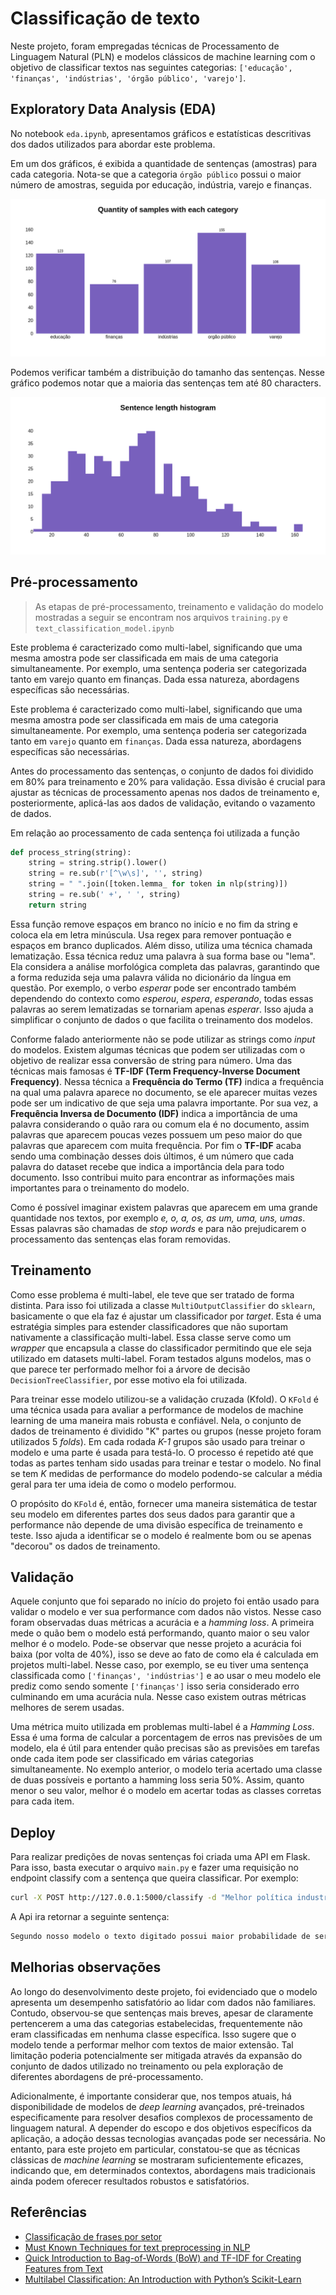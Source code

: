 # Classificação de texto

Neste projeto, foram empregadas técnicas de Processamento de Linguagem Natural (PLN) e modelos clássicos de machine learning com o objetivo de classificar textos nas seguintes categorias: `['educação', 'finanças', 'indústrias', 'órgão público', 'varejo']`.

## Exploratory Data Analysis (EDA)

No notebook `eda.ipynb`, apresentamos gráficos e estatísticas descritivas dos dados utilizados para abordar este problema.

Em um dos gráficos, é exibida a quantidade de sentenças (amostras) para cada categoria. Nota-se que a categoria `órgão público` possui o maior número de amostras, seguida por educação, indústria, varejo e finanças.

![Quantidade de sentenças de cada classe](./figs/quantity.png)

Podemos verificar também a distribuição do tamanho das sentenças. Nesse gráfico podemos notar que a maioria das sentenças tem até 80 characters.

![Distribuição dos tamanhos das sentenças](./figs/histogram.png)

## Pré-processamento

> As etapas de pré-processamento, treinamento e validação do modelo mostradas a seguir se encontram nos arquivos `training.py` e `text_classification_model.ipynb`

Este problema é caracterizado como multi-label, significando que uma mesma amostra pode ser classificada em mais de uma categoria simultaneamente. Por exemplo, uma sentença poderia ser categorizada tanto em varejo quanto em finanças. Dada essa natureza, abordagens específicas são necessárias.

Este problema é caracterizado como multi-label, significando que uma mesma amostra pode ser classificada em mais de uma categoria simultaneamente. Por exemplo, uma sentença poderia ser categorizada tanto em `varejo` quanto em `finanças`. Dada essa natureza, abordagens específicas são necessárias.

Antes do processamento das sentenças, o conjunto de dados foi dividido em 80% para treinamento e 20% para validação. Essa divisão é crucial para ajustar as técnicas de processamento apenas nos dados de treinamento e, posteriormente, aplicá-las aos dados de validação, evitando o vazamento de dados.

Em relação ao processamento de cada sentença foi utilizada a função
```python
def process_string(string):
    string = string.strip().lower()
    string = re.sub(r'[^\w\s]', '', string)
    string = " ".join([token.lemma_ for token in nlp(string)])
    string = re.sub(' +', ' ', string)
    return string
```
Essa função remove espaços em branco no início e no fim da string e coloca ela em letra minúscula. Usa regex para remover pontuação e espaços em branco duplicados. Além disso, utiliza uma técnica chamada lematização. Essa técnica reduz uma palavra à sua forma base ou "lema". Ela considera a análise morfológica completa das palavras, garantindo que a forma reduzida seja uma palavra válida no dicionário da língua em questão. Por exemplo, o verbo *esperar* pode ser encontrado também dependendo do contexto como *esperou*, *espera*, *esperando*, todas essas palavras ao serem lematizadas se tornariam apenas *esperar*. Isso ajuda a simplificar o conjunto de dados o que facilita o treinamento dos modelos.

Conforme falado anteriormente não se pode utilizar as strings como *input* do modelos. Existem algumas técnicas que podem ser utilizadas com o objetivo de realizar essa conversão de string para número. Uma das técnicas mais famosas é **TF-IDF (Term Frequency-Inverse Document Frequency)**. Nessa técnica a **Frequência do Termo (TF)** indica a frequência na qual uma palavra aparece no documento, se ele aparecer muitas vezes pode ser um indicativo de que seja uma palavra importante. Por sua vez, a **Frequência Inversa de Documento (IDF)** indica a importância de uma palavra considerando o quão rara ou comum ela é no documento, assim palavras que aparecem poucas vezes possuem um peso maior do que palavras que aparecem com muita frequência. Por fim o **TF-IDF** acaba sendo uma combinação desses dois últimos, é um número que cada palavra do dataset recebe que indica a importância dela para todo documento. Isso contribui muito para encontrar as informações mais importantes para o treinamento do modelo.

Como é possível imaginar existem palavras que aparecem em uma grande quantidade nos textos, por exemplo *e, o, a, os, as um, uma, uns, umas*. Essas palavras são chamadas de *stop words* e para não prejudicarem o processamento das sentenças elas foram removidas.

## Treinamento

Como esse problema é multi-label, ele teve que ser tratado de forma distinta. Para isso foi utilizada a classe `MultiOutputClassifier` do `sklearn`, basicamente o que ela faz é ajustar um classificador por *target*. Esta é uma estratégia simples para estender classificadores que não suportam nativamente a classificação multi-label. Essa classe serve como um *wrapper* que encapsula a classe do classificador permitindo que ele seja utilizado em datasets multi-label. Foram testados alguns modelos, mas o que parece ter performado melhor foi a árvore de decisão `DecisionTreeClassifier`, por esse motivo ela foi utilizada.

Para treinar esse modelo utilizou-se a validação cruzada (Kfold). O `KFold` é uma técnica usada para avaliar a performance de modelos de machine learning de uma maneira mais robusta e confiável. Nela, o conjunto de dados de treinamento é dividido "K" partes ou grupos (nesse projeto foram utilizados 5 *folds*). Em cada rodada *K-1* grupos são usado para treinar o modelo e uma parte é usada para testá-lo. O processo é repetido até que todas as partes tenham sido usadas para treinar e testar o modelo. No final se tem *K* medidas de performance do modelo podendo-se calcular a média geral para ter uma ideia de como o modelo performou.

O propósito do `KFold` é, então, fornecer uma maneira sistemática de testar seu modelo em diferentes partes dos seus dados para garantir que a performance não depende de uma divisão específica de treinamento e teste. Isso ajuda a identificar se o modelo é realmente bom ou se apenas "decorou" os dados de treinamento.

## Validação

Aquele conjunto que foi separado no início do projeto foi então usado para validar o modelo e ver sua performance com dados não vistos. Nesse caso foram observadas duas métricas a acurácia e a *hamming loss*. A primeira mede o quão bem o modelo está performando, quanto maior o seu valor melhor é o modelo. Pode-se observar que nesse projeto a acurácia foi baixa (por volta de 40%), isso se deve ao fato de como ela é calculada em projetos multi-label. Nesse caso, por exemplo, se eu tiver uma sentença classificada como `['finanças', 'indústrias']` e ao usar o meu modelo ele prediz como sendo somente `['finanças']` isso seria considerado erro culminando em uma acurácia nula. Nesse caso existem outras métricas melhores de serem usadas.

Uma métrica muito utilizada em problemas multi-label é a *Hamming Loss*. Essa é uma forma de calcular a porcentagem de erros nas previsões de um modelo, ela é útil para entender quão precisas são as previsões em tarefas onde cada item pode ser classificado em várias categorias simultaneamente. No exemplo anterior, o modelo teria acertado uma classe de duas possíveis e portanto a hamming loss seria 50%. Assim, quanto menor o seu valor, melhor é o modelo em acertar todas as classes corretas para cada item.

## Deploy

Para realizar predições de novas sentenças foi criada uma API em Flask. Para isso, basta executar o arquivo `main.py` e fazer uma requisição no endpoint classify com a sentença que queira classificar. Por exemplo:
```bash
curl -X POST http://127.0.0.1:5000/classify -d "Melhor política industrial é acabar com isenção para compras internacionais, diz presidente da Fiemg" -H "Content-Type: text/plain"
```
A Api ira retornar a seguinte sentença:
```bash
Segundo nosso modelo o texto digitado possui maior probabilidade de ser da(s) categoria(s): ['varejo']%
```

## Melhorias observações

Ao longo do desenvolvimento deste projeto, foi evidenciado que o modelo apresenta um desempenho satisfatório ao lidar com dados não familiares. Contudo, observou-se que sentenças mais breves, apesar de claramente pertencerem a uma das categorias estabelecidas, frequentemente não eram classificadas em nenhuma classe específica. Isso sugere que o modelo tende a performar melhor com textos de maior extensão. Tal limitação poderia potencialmente ser mitigada através da expansão do conjunto de dados utilizado no treinamento ou pela exploração de diferentes abordagens de pré-processamento.

Adicionalmente, é importante considerar que, nos tempos atuais, há disponibilidade de modelos de *deep learning* avançados, pré-treinados especificamente para resolver desafios complexos de processamento de linguagem natural. A depender do escopo e dos objetivos específicos da aplicação, a adoção dessas tecnologias avançadas pode ser necessária. No entanto, para este projeto em particular, constatou-se que as técnicas clássicas de *machine learning* se mostraram suficientemente eficazes, indicando que, em determinados contextos, abordagens mais tradicionais ainda podem oferecer resultados robustos e satisfatórios.

## Referências

- [Classificação de frases por setor](https://handtalk.notion.site/Classifica-o-de-frases-por-setor-18c80adbbf874c519c9efe19678ac4c1)
- [Must Known Techniques for text preprocessing in NLP](https://www.analyticsvidhya.com/blog/2021/06/must-known-techniques-for-text-preprocessing-in-nlp/)
- [Quick Introduction to Bag-of-Words (BoW) and TF-IDF for Creating Features from Text](https://www.analyticsvidhya.com/blog/2020/02/quick-introduction-bag-of-words-bow-tf-idf/)
- [Multilabel Classification: An Introduction with Python’s Scikit-Learn](https://www.kdnuggets.com/2023/08/multilabel-classification-introduction-python-scikitlearn.html)
